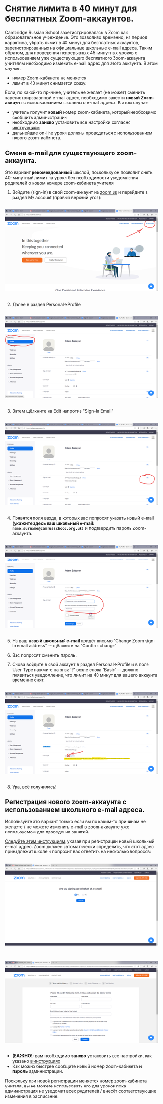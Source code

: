 # Снятие лимита в 40 минут для бесплатных Zoom-аккаунтов.

Cambridge Russian School зарегистрировалась в Zoom как образовательное учреждение. Это позволило временно, на период карантина, убрать лимит в 40 минут для бесплатных аккаунтов, зарегистрированных на официальные школьные e-mail адреса. Таким образом, для проведения непрерывных 45-минутных уроков с использованием уже существующего бесплатного Zoom-аккаунта учителям необходимо изменить e-mail адрес для этого аккаунта. В этом случае: 

* номер Zoom-кабинета не меняется
* лимит в 40 минут снимается сразу.

Если, по какой-то причине, учитель не желает (не может) сменить зарегистрировавнный e-mail адрес, необходимо завести **новый Zoom-аккаунт** с использованием школьного e-mail адреса. В этом случае

* учитель получит **новый** номер zoom-кабинета, который необходимо сообщить администрации
* необходимо **заново** установить все настройки согласно [инструкциям](https://github.com/mathmusci/camrusschool-covid-19-contingency/blob/master/zoom-edmodo-instructions.md)
* дальнейшие on-line уроки должны проводиться с использованием нового zoom-кабинета.

## Смена e-mail для существующего zoom-аккаунта.

Это вариант **рекомендованный** школой, поскольку он позволит снять 40-минутный лимит на уроки без необходимости уведомления родителей о новом номере zoom-кабинета учителя.

1. Войдите (sign-in) в свой zoom-аккаунт на [zoom.us](http://zoom.us) и перейдите в раздел My account (правый верхний угол): 

&nbsp;
![Первая страница](figures/zoom-lift-limit/zm_01.png)
&nbsp;

2. Далее в раздел Personal->Profile

&nbsp;
![Вторая страница](figures/zoom-lift-limit/zm_02.png)
&nbsp;

3. Затем щёлкните на Edit напротив "Sign-In Email"

&nbsp;
![Третья страница](figures/zoom-lift-limit/zm_03.png)
&nbsp;

4. Появятся поля ввода, в которых вас попросят указать новый e-mail **(укажите здесь ваш школьный e-mail: `name.surname@camrusschool.org.uk)`** и подтвердить пароль Zoom-аккаунта.

&nbsp;
![Четвёртая страница](figures/zoom-lift-limit/zm_04.png)
&nbsp;

5. На ваш **новый школьный e-mail** придёт письмо "Change Zoom sign-in email address" -- щёлкните на "Confirm change"

6. Вас попросят сменить пароль.

7. Снова войдите в свой аккаунт в раздел Personal->Profile и в поле User Type нажмите на знак '?' возле слова 'Basic' -- должно появиться уведомление, что лимит на 40 минут для вашего аккаунта временно снят.

&nbsp;
![Пятая страница](figures/zoom-lift-limit/zm_05.png)
&nbsp;

8. Ура, всё получилось! 

## Регистрация нового zoom-аккаунта с использованием школьного e-mail адреса.

Используйте это вариант только если вы по каким-то причинам не желаете / не можете изменить e-mail в zoom-аккаунте уже используемом для проведения занятий.

[Следуйте этим инструкциям](https://github.com/mathmusci/camrusschool-covid-19-contingency/blob/master/zoom-edmodo-instructions.md), указав при регистрации новый школьный e-mail адрес. Zoom должен автоматически определить, что этот адрес принадлежит школе и попросит вас ответить на несколько вопросов:

&nbsp;
![Новый аккаунт 1](figures/zoom-lift-limit/Zoom_01.png)
&nbsp;

&nbsp;
![Новый аккаунт 2](figures/zoom-lift-limit/Zoom_02.png)
&nbsp;


* **(ВАЖНО!)** вам необходимо **заново** установить все настройки, как указано [в инструкциях](https://github.com/mathmusci/camrusschool-covid-19-contingency/blob/master/zoom-edmodo-instructions.md)
* Как можно быстрее сообщите новый номер zoom-кабинета **и пароль** администрации.

Поскольку при новой регистрации меняется номер zoom-кабинета учителя, вы не можете использовать его для уроков пока администрация не уведомит всех родителей / внесёт соответствующие изменения в расписание.
